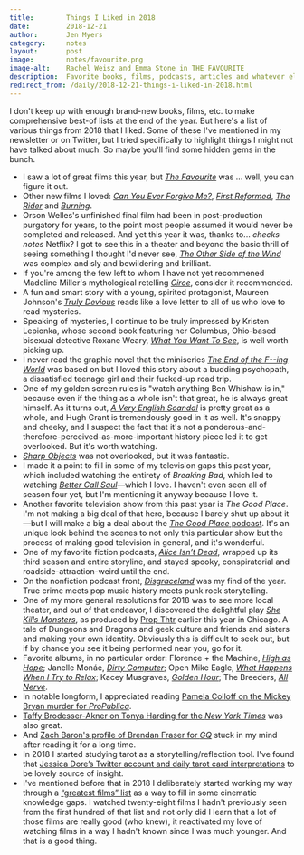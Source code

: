```yaml
---
title:        Things I Liked in 2018
date:         2018-12-21
author:       Jen Myers
category:     notes
layout:       post
image:        notes/favourite.png
image-alt:    Rachel Weisz and Emma Stone in THE FAVOURITE
description:  Favorite books, films, podcasts, articles and whatever else I encountered in the past year.
redirect_from: /daily/2018-12-21-things-i-liked-in-2018.html
---
```


I don't keep up with enough brand-new books, films, etc. to make comprehensive best-of lists at the end of the year. But here's a list of various things from 2018 that I liked. Some of these I've mentioned in my newsletter or on Twitter, but I tried specifically to highlight things I might not have talked about much. So maybe you'll find some hidden gems in the bunch.

<!-- more -->

- I saw a lot of great films this year, but [_The Favourite_](https://letterboxd.com/film/the-favourite/) was ... well, you can figure it out.
- Other new films I loved: [_Can You Ever Forgive Me?_](https://letterboxd.com/film/can-you-ever-forgive-me/), [_First Reformed_](https://letterboxd.com/film/first-reformed/), [_The Rider_](https://letterboxd.com/film/the-rider/) and [_Burning_](https://letterboxd.com/film/burning-2018/).
- Orson Welles's unfinished final film had been in post-production purgatory for years, to the point most people assumed it would never be completed and released. And yet this year it was, thanks to... *checks notes* Netflix? I got to see this in a theater and beyond the basic thrill of seeing something I thought I'd never see, [_The Other Side of the Wind_](https://letterboxd.com/film/the-other-side-of-the-wind/) was complex and sly and bewildering and brilliant.
- If you're among the few left to whom I have not yet recommened Madeline Miller's mythological retelling [_Circe_](https://www.goodreads.com/book/show/35959740-circe), consider it recommended.
- A fun and smart story with a young, spirited protagonist, Maureen Johnson's [_Truly Devious_](https://www.goodreads.com/book/show/29589074-truly-devious) reads like a love letter to all of us who love to read mysteries.
- Speaking of mysteries, I continue to be truly impressed by Kristen Lepionka, whose second book featuring her Columbus, Ohio-based bisexual detective Roxane Weary, [_What You Want To See_](https://www.goodreads.com/book/show/36475584-what-you-want-to-see), is well worth picking up.
- I never read the graphic novel that the miniseries [_The End of the F--ing World_](https://www.netflix.com/title/80175722) was based on but I loved this story about a budding psychopath, a dissatisfied teenage girl and their fucked-up road trip.
- One of my golden screen rules is "watch anything Ben Whishaw is in," because even if the thing as a whole isn't that great, he is always great himself. As it turns out, [_A Very English Scandal_](https://letterboxd.com/film/a-very-english-scandal/) is pretty great as a whole, and Hugh Grant is tremendously good in it as well. It's snappy and cheeky, and I suspect the fact that it's not a ponderous-and-therefore-perceived-as-more-important history piece led it to get overlooked. But it's worth watching.
- [_Sharp Objects_](https://letterboxd.com/film/sharp-objects/) was not overlooked, but it was fantastic.
- I made it a point to fill in some of my television gaps this past year, which included watching the entirety of _Breaking Bad_, which led to watching [_Better Call Saul_](https://www.amc.com/shows/better-call-saul)—which I love. I haven't even seen all of season four yet, but I'm mentioning it anyway because I love it.
- Another favorite television show from this past year is _The Good Place_. I'm not making a big deal of that here, because I barely shut up about it—but I will make a big a deal about the [_The Good Place_ podcast](https://www.nbc.com/the-good-place/exclusives/tgp-podcast). It's an unique look behind the scenes to not only this particular show but the process of making good television in general, and it's wonderful.
- One of my favorite fiction podcasts, [_Alice Isn’t Dead_](http://www.nightvalepresents.com/aliceisntdead/), wrapped up its third season and entire storyline, and stayed spooky, conspiratorial and roadside-attraction-weird until the end.
- On the nonfiction podcast front, [_Disgraceland_](https://www.disgracelandpod.com/) was my find of the year. True crime meets pop music history meets punk rock storytelling.
- One of my more general resolutions for 2018 was to see more local theater, and out of that endeavor, I discovered the delightful play [_She Kills Monsters_](https://www.samuelfrench.com/p/8807/she-kills-monsters/), as produced by [Prop Thtr](http://www.propthtr.org/) earlier this year in Chicago. A tale of Dungeons and Dragons and geek culture and friends and sisters and making your own identity. Obviously this is difficult to seek out, but if by chance you see it being performed near you, go for it.
- Favorite albums, in no particular order: Florence + the Machine, [_High as Hope_](https://open.spotify.com/album/0pKZJj9GzcKPCS8r4IaksA?si=LffBFR_uSaKSGMdgiQog2Q); Janelle Monáe, [_Dirty Computer_](https://open.spotify.com/album/2PjlaxlMunGOUvcRzlTbtE?si=f_Dz-qspTX2geehPhb7dcg); Open Mike Eagle, [_What Happens When I Try to Relax_](https://open.spotify.com/album/7qTEGu0Gvikwk1n8SwjmEL?si=1mFyhACjTeyh3ySsimV5mQ); Kacey Musgraves, [_Golden Hour_](https://open.spotify.com/album/7f6xPqyaolTiziKf5R5Z0c?si=Pj1Eh1zoTj-tbbmO1UuAsg); The Breeders, [_All Nerve_](https://open.spotify.com/album/0uanYSaBkcu0ztk0WjHnx5?si=spObIFHhS2-qY-KWQ5TH2A).
- In notable longform, I appreciated reading [Pamela Colloff on the Mickey Bryan murder for _ProPublica_](https://features.propublica.org/blood-spatter/mickey-bryan-murder-blood-spatter-forensic-evidence/).
- [Taffy Brodesser-Akner on Tonya Harding for the _New York Times_](https://www.nytimes.com/2018/01/10/movies/tonya-harding-i-tonya-nancy-kerrigan-scandal.html) was also great.
- And [Zach Baron's profile of Brendan Fraser for _GQ_](https://www.gq.com/story/what-ever-happened-to-brendan-fraser) stuck in my mind after reading it for a long time.
- In 2018 I started studying tarot as a storytelling/reflection tool. I've found that [Jessica Dore’s Twitter account and daily tarot card interpretations](https://twitter.com/thejessicadore) to be lovely source of insight.
- I've mentioned before that in 2018 I deliberately started working my way through a [“greatest films” list](https://letterboxd.com/jenmyers/list/1000-greatest-films-tsfdt-ranking/) as a way to fill in some cinematic knowledge gaps. I watched twenty-eight films I hadn't previously seen from the first hundred of that list and not only did I learn that a lot of those films are really good (who knew), it reactivated my love of watching films in a way I hadn't known since I was much younger. And that is a good thing.

